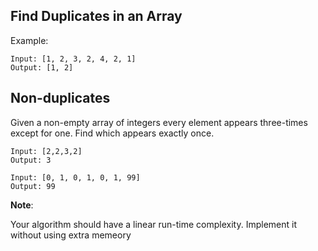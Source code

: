 ## Find Duplicates in an Array

Example:

```
Input: [1, 2, 3, 2, 4, 2, 1]
Output: [1, 2]

```

## Non-duplicates

Given a non-empty array of integers every element appears three-times except for one. Find which appears exactly once.

```
Input: [2,2,3,2]
Output: 3

Input: [0, 1, 0, 1, 0, 1, 99]
Output: 99

```

**Note**:

Your algorithm should have a linear run-time complexity. Implement it without using extra memeory

